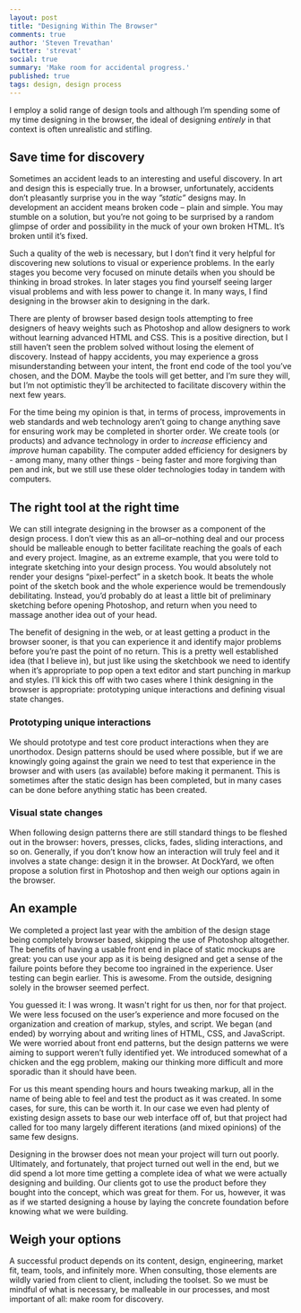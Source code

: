 ```yaml
---
layout: post
title: "Designing Within The Browser"
comments: true
author: 'Steven Trevathan'
twitter: 'strevat'
social: true
summary: 'Make room for accidental progress.'
published: true
tags: design, design process
---
```


I employ a solid range of design tools and although I’m spending some of my time designing in the browser, the ideal of designing *entirely* in that context is often unrealistic and stifling.

## Save time for discovery
Sometimes an accident leads to an interesting and useful discovery. In art and design this is especially true. In a browser, unfortunately, accidents don’t pleasantly surprise you in the way *”static”* designs may. In development an accident means broken code – plain and simple. You may stumble on a solution, but you’re not going to be surprised by a random glimpse of order and possibility in the muck of your own broken HTML. It’s broken until it’s fixed.

Such a quality of the web is necessary, but I don’t find it very helpful for discovering new solutions to visual or experience problems. In the early stages you become very focused on minute details when you should be thinking in broad strokes. In later stages you find yourself seeing larger visual problems and with less power to change it. In many ways, I find designing in the browser akin to designing in the dark.

There are plenty of browser based design tools attempting to free designers of heavy weights such as Photoshop and allow designers to work without learning advanced HTML and CSS. This is a positive direction, but I still haven’t seen the problem solved without losing the element of discovery. Instead of happy accidents, you may experience a gross misunderstanding between your intent, the front end code of the tool you’ve chosen, and the DOM. Maybe the tools will get better, and I’m sure they will, but I’m not optimistic they’ll be architected to facilitate discovery within the next few years.

For the time being my opinion is that, in terms of process, improvements in web standards and web technology aren’t going to change anything save for ensuring work may be completed in shorter order. We create tools (or products) and advance technology in order to *increase* efficiency and *improve* human capability. The computer added efficiency for designers by - among many, many other things - being faster and more forgiving than pen and ink, but we still use these older technologies today in tandem with computers.

## The right tool at the right time
We can still integrate designing in the browser as a component of the design process. I don’t view this as an all–or–nothing deal and our process should be malleable enough to better facilitate reaching the goals of each and every project. Imagine, as an extreme example, that you were told to integrate sketching into your design process. You would absolutely not render your designs “pixel-perfect” in a sketch book. It beats the whole point of the sketch book and the whole experience would be tremendously debilitating. Instead, you’d probably do at least a little bit of preliminary sketching before opening Photoshop, and return when you need to massage another idea out of your head.

The benefit of designing in the web, or at least getting a product in the browser sooner, is that you can experience it and identify major problems before you’re past the point of no return. This is a pretty well established idea (that I believe in), but just like using the sketchbook we need to identify when it’s appropriate to pop open a text editor and start punching in markup and styles. I’ll kick this off with two cases where I think designing in the browser is appropriate: prototyping unique interactions and defining visual state changes.

### Prototyping unique interactions
We should prototype and test core product interactions when they are unorthodox. Design patterns should be used where possible, but if we are knowingly going against the grain we need to test that experience in the browser and with users (as available) before making it permanent. This is sometimes after the static design has been completed, but in many cases can be done before anything static has been created.

### Visual state changes
When following design patterns there are still standard things to be fleshed out in the browser: hovers, presses, clicks, fades, sliding interactions, and so on. Generally, if you don’t know how an interaction will truly feel and it involves a state change: design it in the browser. At DockYard, we often propose a solution first in Photoshop and then weigh our options again in the browser. 

## An example
We completed a project last year with the ambition of the design stage being completely browser based, skipping the use of Photoshop altogether. The benefits of having a usable front end in place of static mockups are great: you can use your app as it is being designed and get a sense of the failure points before they become too ingrained in the experience. User testing can begin earlier. This is awesome. From the outside, designing solely in the browser seemed perfect.

You guessed it: I was wrong. It wasn't right for us then, nor for that project. We were less focused on the user’s experience and more focused on the organization and creation of markup, styles, and script. We began (and ended) by worrying about and writing lines of HTML, CSS, and JavaScript. We were worried about front end patterns, but the design patterns we were aiming to support weren’t fully identified yet. We introduced somewhat of a chicken and the egg problem, making our thinking more difficult and more sporadic than it should have been.

For us this meant spending hours and hours tweaking markup, all in the name of being able to feel and test the product as it was created. In some cases, for sure, this can be worth it. In our case we even had plenty of existing design assets to base our web interface off of, but that project had called for too many largely different iterations (and mixed opinions) of the same few designs.

Designing in the browser does not mean your project will turn out poorly. Ultimately, and fortunately, that project turned out well in the end, but we did spend a lot more time getting a complete idea of what we were actually designing and building. Our clients got to use the product before they bought into the concept, which was great for them. For us, however, it was as if we started designing a house by laying the concrete foundation before knowing what we were building.

## Weigh your options
A successful product depends on its content, design, engineering, market fit, team, tools, and infinitely more. When consulting, those elements are wildly varied from client to client, including the toolset. So we must be mindful of what is necessary, be malleable in our processes, and most important of all: make room for discovery.